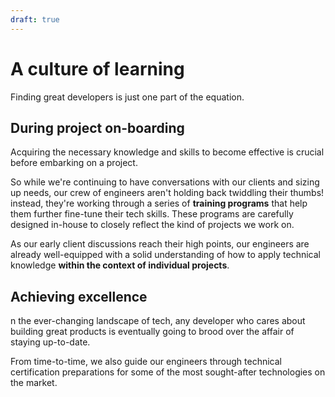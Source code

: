 ```yaml
---
draft: true
---
```


# A culture of learning

Finding great developers is just one part of the equation.

## During project on-boarding

Acquiring the necessary knowledge and skills to become effective is crucial before embarking on a project.

So while we're continuing to have conversations with our clients and sizing up needs, our crew of engineers aren't holding back twiddling their thumbs! instead, they're working through a series of **training programs** that help them further fine-tune their tech skills. These programs are carefully designed in-house to closely reflect the kind of projects we work on.

As our early client discussions reach their high points, our engineers are already well-equipped with a solid understanding of how to apply technical knowledge **within the context of individual projects**.

## Achieving excellence

n the ever-changing landscape of tech, any developer who cares about building great products is eventually going to brood over the affair of staying up-to-date.

From time-to-time, we also guide our engineers through technical certification preparations for some of the most sought-after technologies on the market.